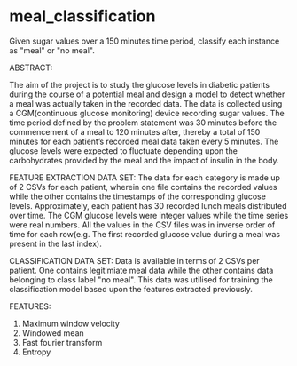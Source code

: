 # meal_classification
Given sugar values over a 150 minutes time period, classify each instance as "meal" or "no meal".

ABSTRACT:

The aim of the project is to study the glucose levels in diabetic patients during the course of a potential meal and design a model to detect whether a meal was actually taken in the recorded data. The data is collected using a CGM(continuous glucose monitoring) device recording sugar values. 
The time period defined by the problem statement was 30 minutes before the commencement of a meal to 120 minutes after, thereby a total of 150 minutes for each patient’s recorded meal data taken every 5 minutes. The glucose levels were expected to fluctuate depending upon the carbohydrates provided by the meal and the impact of insulin in the body.

FEATURE EXTRACTION DATA SET:
The data for each category is made up of 2 CSVs for each patient, wherein one file contains the recorded values while the other contains the timestamps of the corresponding glucose levels. Approximately, each patient has 30 recorded lunch meals distributed over time. The CGM glucose levels were integer values while the time series were real numbers. All the values in the CSV files was in inverse order of time for each row(e.g. The first recorded glucose value during a meal was present in the last index).

CLASSIFICATION DATA SET:
Data is available in terms of 2 CSVs per patient. One contains legitimiate meal data while the other contains data belonging to class label "no meal". This data was utilised for training the classification model based upon the features extracted previously.

FEATURES:
1. Maximum window velocity
2. Windowed mean
3. Fast fourier transform
4. Entropy

